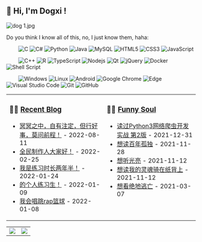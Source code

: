 ## 👋 Hi, I'm Dogxi !
![dog _1_.jpg](https://s2.loli.net/2022/12/31/GsIeuAYOmfHEiFh.jpg)
<div align="center">
</div>
Do you think I know all of this, no, I just know them, haha:

&emsp;&emsp;
![C](https://img.shields.io/badge/c-%2300599C.svg?style=flat-square&logo=c&logoColor=white)
![C#](https://img.shields.io/badge/c%23-%23239120.svg?style=flat-square&logo=c-sharp&logoColor=white)
![Python](https://img.shields.io/badge/-Python-pink?style=flat-square&logo=Python)
![Java](https://img.shields.io/badge/-java-yellow?style=flat-square&logo=java)
![MySQL](https://img.shields.io/badge/mysql-%2300f.svg?style=flat-square&logo=mysql&logoColor=white)
![HTML5](https://img.shields.io/badge/-HTML5-E34F26?style=flat-square&logo=html5&logoColor=white)
![CSS3](https://img.shields.io/badge/-CSS3-1572B6?style=flat-square&logo=css3)
![JavaScript](https://img.shields.io/badge/-JavaScript-oringe?style=flat-square&logo=javascript)

&emsp;&emsp;
![C++](https://img.shields.io/badge/-C++-00599C?style=flat-square&logo=c)
![R](https://img.shields.io/badge/r-%23276DC3.svg?style=flat-square&logo=r&logoColor=white)
![TypeScript](https://img.shields.io/badge/typescript-%23007ACC.svg?style=flat-square&logo=typescript&logoColor=white)
![Nodejs](https://img.shields.io/badge/-Nodejs-c0ebd?style=flat-square&logo=Node.js)
![Qt](https://img.shields.io/badge/Qt-%23217346.svg?style=style=flat-square&logo=Qt&logoColor=white)
![jQuery](https://img.shields.io/badge/jquery-%230769AD.svg?style=style=flat-square&logo=jquery&logoColor=white)
![Docker](https://img.shields.io/badge/-Docker-FCC624?style=flat-square&logo=docker)
![Shell Script](https://img.shields.io/badge/shell_script-%4285F4.svg?style=style=flat-square&logo=gnu-bash&logoColor=white)

&emsp;&emsp; 
![Windows](https://img.shields.io/badge/Windows-0078D6?style=flat-square&logo=windows&logoColor=white)
![Linux](https://img.shields.io/badge/Linux-FCC624?style=style=flat-square&logo=linux&logoColor=black)
![Android](https://img.shields.io/badge/Android-3DDC84?style=flat-square&logo=android&logoColor=white)
![Google Chrome](https://img.shields.io/badge/Chrome-4285F4?style=flat-square&logo=GoogleChrome&logoColor=white)
![Edge](https://img.shields.io/badge/Edge-0078D7?style=flat-square&logo=Microsoft-edge&logoColor=white)
![Visual Studio Code](https://img.shields.io/badge/-Visual%20Studio%20Code-007ACC?style=flat-square&logo=Visual%20Studio%20Code&logoColor=fff)
![Git](https://img.shields.io/badge/-Git-FCC624?style=flat-square&logo=git)
![GitHub](https://img.shields.io/badge/-GitHub-pink?style=flat-square&logo=github)

<!-- 最近博客和豆瓣动态 -->
<table align="center">
<tr>
<td valign="top">    

### 🤹‍♀️ <a href="#" target="_blank">Recent Blog</a>
  
<!-- START_SECTION:blog -->
* <a href='#' target='_blank'>冥冥之中，自有注定，但行好事，莫问前程！</a> - 2022-08-11
* <a href='#' target='_blank'>全民制作人大家好！</a> - 2022-02-25
* <a href='#' target='_blank'>我是练习时长两年半！</a> - 2022-01-24
* <a href='#' target='_blank'>的个人练习生！</a> - 2022-01-09
* <a href='#' target='_blank'>我会唱跳rap篮球</a> - 2022-01-08
<!-- END_SECTION:blog -->
  
</td>
    
<td valign="top">
  
### 🤾‍♂️ <a href="#" target="_blank">Funny Soul</a>

<!-- START_SECTION:douban -->
* <a href='#' target='_blank'>读过Python3网络爬虫开发实战 第2版</a> - 2021-12-31
* <a href='#' target='_blank'>想读百年孤独</a> - 2021-11-28
* <a href='#' target='_blank'>想听光亮</a> - 2021-11-12
* <a href='#' target='_blank'>想读我的灵魂骑在纸背上</a> - 2021-11-12
* <a href='#' target='_blank'>想看绝地逃亡</a> - 2021-03-07
<!-- END_SECTION:douban -->
  
</td> 
</tr>
</table>



<a href="https://github.com/dog234">
  <table>
    <tr>
      <td>
        <img align="center" src="https://github-readme-stats.vercel.app/api?username=dog234&show_icons=true&hide_border=true&icon_color=ffca28&title_color=ffa000" />
      </td>
      <td>
        <img align="center" src="https://github-readme-stats.vercel.app/api/top-langs/?username=dog234&layout=compact&hide_border=true&title_color=ffa000" />
      </td>
    </tr>
  </table>
</a>

